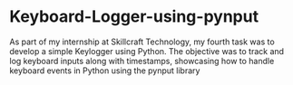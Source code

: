 # Keyboard-Logger-using-pynput
As part of my internship at Skillcraft Technology, my fourth task was to develop a simple Keylogger using Python. The objective was to track and log keyboard inputs along with timestamps, showcasing how to handle keyboard events in Python using the pynput library
